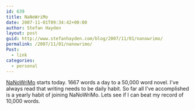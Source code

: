 ```yaml
---
id: 639
title: NaNoWriMo
date: 2007-11-01T09:34:42+00:00
author: Stefan Hayden
layout: post
guid: http://www.stefanhayden.com/blog/2007/11/01/nanowrimo/
permalink: /2007/11/01/nanowrimo/
Post:
  - link
categories:
  - personal
---
```

<p><a href="http://nanowrimo.com/">NaNoWriMo</a> starts today. 1667 words a day to a 50,000 word novel. I've always read that writing needs to be daily habit. So far all I've accomplished is a yearly habit of joining NaNoWriMo. Lets see if I can beat my record of 10,000 words.
</p>
